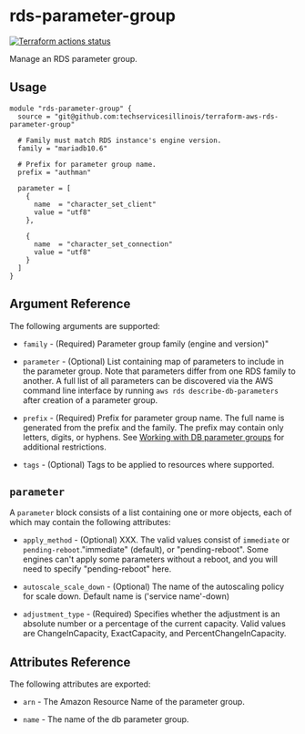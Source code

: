 # rds-parameter-group

[![Terraform actions status](https://github.com/techservicesillinois/terraform-aws-rds-parameter-group/workflows/terraform/badge.svg)](https://github.com/techservicesillinois/terraform-aws-rds-parameter-group/actions)

Manage an RDS parameter group.

## Usage

```hcl
module "rds-parameter-group" {
  source = "git@github.com:techservicesillinois/terraform-aws-rds-parameter-group"

  # Family must match RDS instance's engine version.
  family = "mariadb10.6"

  # Prefix for parameter group name.
  prefix = "authman"

  parameter = [
    {
      name  = "character_set_client"
      value = "utf8"
    },

    {
      name  = "character_set_connection"
      value = "utf8"
    }
  ]
}
```

Argument Reference
-----------------

The following arguments are supported:

* `family` - (Required) Parameter group family (engine and version)"

* `parameter` - (Optional) List containing map of parameters to include in the parameter group. Note that parameters differ from one RDS family to another. A full list of all parameters can be discovered via the AWS command line interface by running `aws rds describe-db-parameters` after creation of a parameter group.

* `prefix` - (Required) Prefix for parameter group name. The full name is generated from the prefix and the family. The prefix may contain only letters, digits, or hyphens. See [Working with DB parameter groups](https://docs.aws.amazon.com/AmazonRDS/latest/UserGuide/USER_WorkingWithDBInstanceParamGroups.html) for additional restrictions.

* `tags` - (Optional) Tags to be applied to resources where supported.

`parameter`
----------

A `parameter` block consists of a list containing one or more objects, each of which may contain the following attributes:

* `apply_method` - (Optional) XXX. The valid values consist of `immediate` or `pending-reboot`."immediate" (default), or "pending-reboot". Some engines can't apply some parameters without a reboot, and you will need to specify "pending-reboot" here.

* `autoscale_scale_down` - (Optional) The name of the autoscaling policy for scale down. Default name is ('service name'-down)

* `adjustment_type` - (Required) Specifies whether the adjustment is an absolute number or a percentage of the current capacity. Valid values are ChangeInCapacity, ExactCapacity, and PercentChangeInCapacity.

Attributes Reference
--------------------

The following attributes are exported:

* `arn` - The Amazon Resource Name of the parameter group.

* `name` - The name of the db parameter group.
